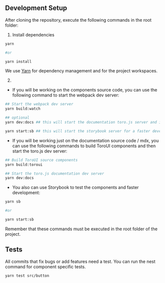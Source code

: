 ## Development Setup

After cloning the repository, execute the following commands in the root folder:

1. Install dependencies

```bash
yarn

#or

yarn install
```

We use [Yarn](https://yarnpkg.com/) for dependency management and for the project workspaces.

2.

- If you will be working on the components source code, you can use the following command to start the webpack dev server:

```bash
## Start the webpack dev server
yarn build:watch

## optional
yarn dev:docs ## this will start the documentation toro.js server and it will automatically detect the changes in the components.

yarn start:sb ## this will start the storybook server for a faster development and testing.
```

- If you will be working just on the documentation source code / mdx, you can use the following commands to build
  ToroUI components and then start the toro.js dev server:

```bash
## Build ToroUI source components
yarn build:toroui

## Start the toro.js documentation dev server
yarn dev:docs
```

- You also can use Storybook to test the components and faster development:

```bash
yarn sb

#or

yarn start:sb
```

Remember that these commands must be executed in the root folder of the project.

## Tests

All commits that fix bugs or add features need a test.
You can run the nest command for component specific tests.

```
yarn test src/button

```